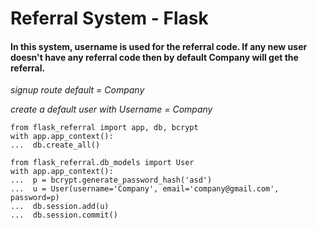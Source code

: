 # Referral System - Flask
#### In this system, username is used for the referral code. If any new user doesn't have any referral code then by default Company will get the referral.

*signup route default = Company*

*create a default user with Username = Company*

```
from flask_referral import app, db, bcrypt
with app.app_context():
...  db.create_all()
```

```
from flask_referral.db_models import User
with app.app_context():
...  p = bcrypt.generate_password_hash('asd')
...  u = User(username='Company', email='company@gmail.com', password=p)
...  db.session.add(u)
...  db.session.commit()
```
